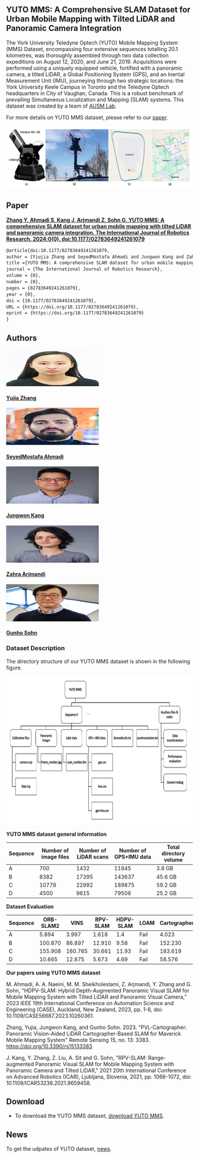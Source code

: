 ## **YUTO MMS: A Comprehensive SLAM Dataset for Urban Mobile Mapping with Tilted LiDAR and Panoramic Camera Integration**

The York University Teledyne Optech (YUTO) Mobile Mapping System (MMS) Dataset, encompassing four extensive sequences totalling 20.1 kilometres, was thoroughly assembled through two data collection expeditions on August 12,
2020, and June 21, 2019. Acquisitions were performed using a uniquely equipped vehicle, fortified with a panoramic camera, a tilted LiDAR, a Global Positioning System (GPS), and an Inertial Measurement Unit (IMU), journeying through
two strategic locations: the York University Keele Campus in Toronto and the Teledyne Optech headquarters in City of Vaughan, Canada. This is a robust benchmark of prevailing Simultaneous Localization and Mapping (SLAM) systems. 
This dataset was created by a team of [AUSM Lab](https://gunhosohn.me/).


For more details on YUTO MMS dataset, please refer to our [paper](#paper).  

<center>
    <a href="https://github.com/ausmlab/yutomms/tree/main/images/maverick_route.jpg"> 
        <img src="images/maverick_route.jpg" height="170">
      </a>
</center>

## **Paper**

[**Zhang Y, Ahmadi S, Kang J, Arjmandi Z, Sohn G. YUTO MMS: A comprehensive SLAM dataset for urban mobile mapping with tilted LiDAR and panoramic camera integration. The International Journal of Robotics Research. 2024;0(0). doi:10.1177/02783649241261079**](https://journals.sagepub.com/doi/10.1177/02783649241261079)  


```markdown
@article{doi:10.1177/02783649241261079,
author = {Yiujia Zhang and SeyedMostafa Ahmadi and Jungwon Kang and Zahra Arjmandi and Gunho Sohn},
title ={YUTO MMS: A comprehensive SLAM dataset for urban mobile mapping with tilted LiDAR and panoramic camera integration},
journal = {The International Journal of Robotics Research},
volume = {0},
number = {0},
pages = {02783649241261079},
year = {0},
doi = {10.1177/02783649241261079},
URL = {https://doi.org/10.1177/02783649241261079},
eprint = {https://doi.org/10.1177/02783649241261079}
}

```
## **Authors**

<div>
<div class="card">
  <img src="images/authors/author_01.jpg" alt="Avatar" width="250" height="100">
  <div class="container">
    <a href="https://scholar.google.com/citations?hl=en&user=ww8ZXGEAAAAJ">
    <h4><b>Yujia Zhang</b></h4>  
    </a>
  </div>
    
</div>
<div class="card">
  <img src="images/authors/author_02.jpg" alt="Avatar" width="250" height="100">
  <div class="container">
    <a href="https://gunhosohn.me/mostafa-ahmedi/">
    <h4><b>SeyedMostafa Ahmadi</b></h4>  
    </a>
  </div>
    
</div>
<div class="card">
  <img src="images/authors/author_03.jpg" alt="Avatar" width="250" height="100">
  <div class="container">
    <a href="https://gunhosohn.me/jungwon-kang/">
    <h4><b>Jungwon Kang</b></h4>
    </a>
  </div>
    
</div>
<div class="card">
  <img src="images/authors/author_04.jpg" alt="Avatar" width="250" height="100">
  <div class="container">
    <a href="https://gunhosohn.me/zahra-arjmandi/">
    <h4><b>Zahra Arjmandi</b></h4>  
    </a>
  </div>
    
</div>
<div class="card">
  <img src="images/authors/author_05.jpg" alt="Avatar" width="250" height="100">
  <div class="container">
    <a href="https://gunhosohn.me/"> 
    <h4><b>Gunho Sohn</b></h4>  
    </a>
  </div> 
</div>
</div>


### **Dataset Description**

The directory structure of our YUTO MMS dataset is shown in the following figure.  

<center>
    <a href="https://github.com/ausmlab/yutomms/tree/main/images/YUTO-Dataset-directory-structure.JPG"> 
        <img src="images/YUTO-Dataset-directory-structure.JPG" height="400">
      </a>
</center>

**YUTO MMS dataset general information**

Sequence | Number of image files | Number of LiDAR scans | Number of GPS+IMU data | Total directory volume 
------------ | ------------- | ------------- | ------------- | ------------- 
A | 700 | 1432 | 11845 | 3.8 GB   
B | 8382 | 17395 | 143637 | 45.6 GB     
C | 10778 | 22992 | 189875 | 59.2 GB    
D | 4500 | 9615 | 79506 | 25.2 GB    

**Dataset Evaluation**

Sequence | ORB-SLAM2 | VINS | RPV-SLAM | HDPV-SLAM | LOAM | Cartographer | PVL-Cartographer 
------------ | ------------- | ------------- | ------------- | ------------- | ------------- | ------------- | -------------
A | 5.894 | 3.997 | 1.618  | 1.4 | Fail  | 4.023 | 0.766  
B | 100.870 | 86.897 | 12.910  | 9.58 | Fail  | 152.230 | 2.599  
C | 155.908 | 160.765 | 30.661  | 11.93 | Fail  | 183.619 | 3.739  
D | 10.665 | 12.875 | 5.673  | 4.69 | Fail  | 58.576 | 2.204  

**Our papers using YUTO MMS dataset**

M. Ahmadi, A. A. Naeini, M. M. Sheikholeslami, Z. Arjmandi, Y. Zhang and G. Sohn, "HDPV-SLAM: Hybrid Depth-Augmented Panoramic Visual SLAM for Mobile Mapping System with Tilted LiDAR and Panoramic Visual Camera," 2023 IEEE 19th International Conference on Automation Science and Engineering (CASE), Auckland, New Zealand, 2023, pp. 1-8, doi: 10.1109/CASE56687.2023.10260361.

Zhang, Yujia, Jungwon Kang, and Gunho Sohn. 2023. "PVL-Cartographer: Panoramic Vision-Aided LiDAR Cartographer-Based SLAM for Maverick Mobile Mapping System" Remote Sensing 15, no. 13: 3383. https://doi.org/10.3390/rs15133383

J. Kang, Y. Zhang, Z. Liu, A. Sit and G. Sohn, "RPV-SLAM: Range-augmented Panoramic Visual SLAM for Mobile Mapping System with Panoramic Camera and Tilted LiDAR," 2021 20th International Conference on Advanced Robotics (ICAR), Ljubljana, Slovenia, 2021, pp. 1066-1072, doi: 10.1109/ICAR53236.2021.9659458.

## **Download**

- To download the YUTO MMS dataset, [download YUTO MMS](/download.md).

## **News**

To get the udpates of YUTO dataset, [news](/news.md).

